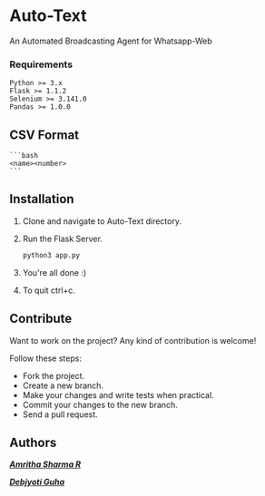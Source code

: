 # Auto-Text
An Automated Broadcasting Agent for Whatsapp-Web

### Requirements
    Python >= 3.x
    Flask >= 1.1.2
    Selenium >= 3.141.0
    Pandas >= 1.0.0
    
## CSV Format
    ```bash
    <name><number>
    ```

## Installation

1. Clone and navigate to Auto-Text directory.

2. Run the Flask Server.<br>
   
    ```bash
    python3 app.py
    ```

3. You're all done :)
4. To quit ctrl+c.

## Contribute

Want to work on the project? Any kind of contribution is welcome!

Follow these steps:
- Fork the project.
- Create a new branch.
- Make your changes and write tests when practical.
- Commit your changes to the new branch.
- Send a pull request.

## Authors

***[Amritha Sharma R](https://github.com/amritha09)***<br>

***[Debjyoti Guha](https://github.com/debajyotiguha11/)***

